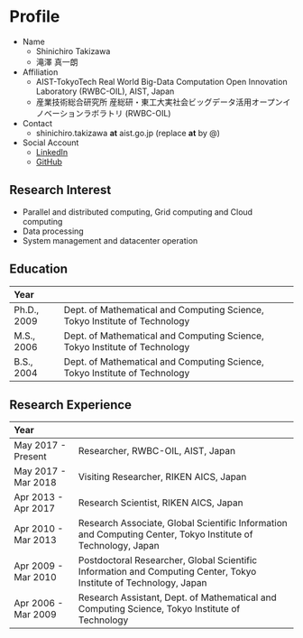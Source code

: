 # [](#profile)Profile


- Name
  - Shinichiro Takizawa
  - 滝澤 真一朗
- Affiliation
  - AIST-TokyoTech Real World Big-Data Computation Open Innovation Laboratory (RWBC-OIL), AIST, Japan
  - 産業技術総合研究所 産総研・東工大実社会ビッグデータ活用オープンイノベーションラボラトリ (RWBC-OIL)
- Contact
  - shinichiro.takizawa __at__ aist.go.jp (replace __at__ by @)
- Social Account
  - [LinkedIn](https://www.linkedin.com/in/shinichiro-takizawa-57374011b/)
  - [GitHub](https://github.com/stakizawa)


## [](#interest)Research Interest
- Parallel and distributed computing, Grid computing and Cloud computing
- Data processing
- System management and datacenter operation


## [](#education)Education

|Year| |
|:-|:-|
|Ph.D., 2009|Dept. of Mathematical and Computing Science, Tokyo Institute of Technology|
|M.S., 2006|Dept. of Mathematical and Computing Science, Tokyo Institute of Technology|
|B.S., 2004|Dept. of Mathematical and Computing Science, Tokyo Institute of Technology|


## [](#experience)Research Experience

|Year| |
|:-|:-|
|May 2017 - Present |Researcher, RWBC-OIL, AIST, Japan|
|May 2017 - Mar 2018|Visiting Researcher, RIKEN AICS, Japan|
|Apr 2013 - Apr 2017|Research Scientist, RIKEN AICS, Japan|
|Apr 2010 - Mar 2013|Research Associate, Global Scientific Information and Computing Center, Tokyo Institute of Technology, Japan|
|Apr 2009 - Mar 2010|Postdoctoral Researcher, Global Scientific Information and Computing Center, Tokyo Institute of Technology, Japan|
|Apr 2006 - Mar 2009|Research Assistant, Dept. of Mathematical and Computing Science, Tokyo Institute of Technology|
